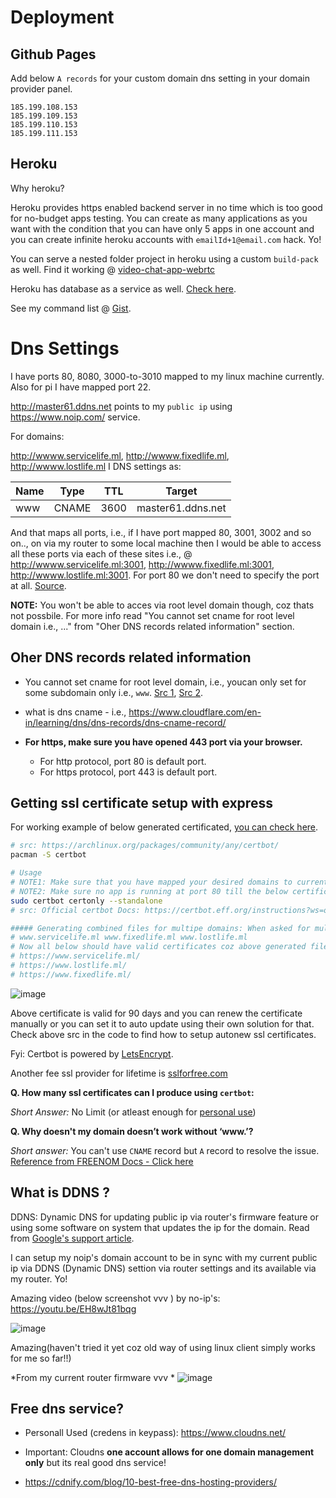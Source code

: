 # Deployment

## Github Pages

Add below `A records` for your custom domain dns setting in your domain provider panel.

```
185.199.108.153
185.199.109.153
185.199.110.153
185.199.111.153
```

## Heroku

Why heroku?

Heroku provides https enabled backend server in no time which is too good for no-budget apps testing. You can create as many applications as you want with the condition that you can have only 5 apps in one account and you can create infinite heroku accounts with `emailId+1@email.com` hack. Yo!

You can serve a nested folder project in heroku using a custom `build-pack` as well. Find it working @ [video-chat-app-webrtc](https://github.com/sahilrajput03/video-chat-app-webrtc/tree/hash-router#guide-to-publish-a-nested-project-folder-serving-to-heroku)

Heroku has database as a service as well. [Check here](https://www.heroku.com/postgres).

See my command list @ [Gist](https://gist.github.com/sahilrajput03/c44778f281e5f9856827e7c0f264ffa5).

# Dns Settings

I have ports 80, 8080, 3000-to-3010 mapped to my linux machine currently. Also for pi I have mapped port 22.

http://master61.ddns.net points to my `public ip` using https://www.noip.com/ service.

For domains:

http://wwww.servicelife.ml, http://wwww.fixedlife.ml, http://wwww.lostlife.ml I DNS settings as:

| Name | Type | TTL | Target |
| ---- | ---- | --- | ------ |
| www | CNAME | 3600 | master61.ddns.net |

And that maps all ports, i.e., if I have port mapped 80, 3001, 3002 and so on.., on via my router to some local machine then I would be able to access all these ports via each of these sites i.e., @ http://wwww.servicelife.ml:3001, http://wwww.fixedlife.ml:3001, http://wwww.lostlife.ml:3001. For port 80 we don't need to specify the port at all. [Source](https://webmasters.stackexchange.com/a/27013).

**NOTE:** You won't be able to acces via root level domain though, coz thats not possbile. For more info read "You cannot set cname for root level domain i.e., ..." from "Oher DNS records related information" section.



## Oher DNS records related information

- You cannot set cname for root level domain, i.e., youcan only set for some subdomain only i.e., `www`. [Src 1](https://superuser.com/a/264914/776589), [Src 2](https://serverfault.com/a/55545).
- what is dns cname - i.e., https://www.cloudflare.com/en-in/learning/dns/dns-records/dns-cname-record/

- **For https, make sure you have opened 443 port via your browser.**
  - For http protocol, port 80 is default port.
  - For https protocol, port 443 is default port.

## Getting ssl certificate setup with express

For working example of below generated certificated, [you can check here](https://github.com/sahilrajput03/https-using-certbot).

```bash
# src: https://archlinux.org/packages/community/any/certbot/
pacman -S certbot

# Usage
# NOTE1: Make sure that you have mapped your desired domains to current machine via ddns domain (or <have'n tried this way though> direct A record to your public ip)
# NOTE2: Make sure no app is running at port 80 till the below certificate generation process is complete.
sudo certbot certonly --standalone
# src: Official certbot Docs: https://certbot.eff.org/instructions?ws=other&os=arch

##### Generating combined files for multipe domains: When asked for multiple domains you can enter below line(without hash obviously):
# www.servicelife.ml www.fixedlife.ml www.lostlife.ml
# Now all below should have valid certificates coz above generated files will have certificates for all these domains:
# https://www.servicelife.ml/
# https://www.lostlife.ml/
# https://www.fixedlife.ml/
```

![image](https://user-images.githubusercontent.com/31458531/165331369-51cf0fee-7195-4fda-8998-6b314325885f.png)

Above certificate is valid for 90 days and you can renew the certificate manually or you can set it to auto update using their own solution for that. Check above src in the code to find how to setup autonew ssl certificates.

Fyi: Certbot is powered by [LetsEncrypt](https://letsencrypt.org/getting-started/).

Another fee ssl provider for lifetime is [sslforfree.com](https://www.sslforfree.com/)

**Q. How many ssl certificates can I produce using `certbot`:**

*Short Answer:* No Limit (or atleast enough for [personal use](https://letsencrypt.org/docs/rate-limits/#:~:text=The%20main%20limit%20is%20Certificates,Domain%20(50%20per%20week).))

**Q. Why doesn't my domain doesn’t work without ‘www.’?**

*Short answer:* You can't use `CNAME` record but `A` record to resolve the issue. [Reference from FREENOM Docs - Click here](https://my.freenom.com/knowledgebase.php?action=displayarticle&id=40)

## What is DDNS ?

DDNS: Dynamic DNS for updating public ip via router's firmware feature or using some software on system that updates the ip for the domain. Read from [Google's support article](https://support.google.com/domains/answer/6147083?hl=en).

I can setup my noip's domain account to be in sync with my current public ip via DDNS (Dynamic DNS) settion via router settings and its available via my router. Yo!

Amazing video (below screenshot vvv ) by no-ip's: https://youtu.be/EH8wJt81bqg

![image](https://user-images.githubusercontent.com/31458531/165350198-cc90362c-b29f-4263-ac13-72b4fb5df0fb.png)

Amazing(haven't tried it yet coz old way of using linux client simply works for me so far!!)

*From my current router firmware vvv * ![image](https://user-images.githubusercontent.com/31458531/165350301-4819b341-4e3a-4653-9429-cf559d50ab1f.png)

## Free dns service?

- Personall Used (credens in keypass): https://www.cloudns.net/
- Important: Cloudns **one account allows for one domain management only** but its real good dns service!

- https://cdnify.com/blog/10-best-free-dns-hosting-providers/


